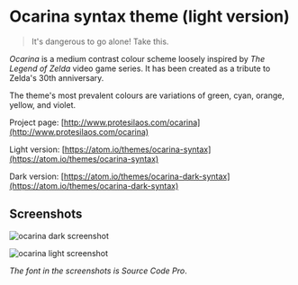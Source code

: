 # Ocarina syntax theme (light version)

> It's dangerous to go alone! Take this.

*Ocarina* is a medium contrast colour scheme loosely inspired by *The Legend of Zelda* video game series. It has been created as a tribute to Zelda's 30th anniversary.

The theme's most prevalent colours are variations of green, cyan, orange, yellow, and violet.

Project page: [http://www.protesilaos.com/ocarina](http://www.protesilaos.com/ocarina)

Light version: [https://atom.io/themes/ocarina-syntax](https://atom.io/themes/ocarina-syntax)

Dark version: [https://atom.io/themes/ocarina-dark-syntax](https://atom.io/themes/ocarina-dark-syntax)

## Screenshots

![ocarina dark screenshot](https://raw.githubusercontent.com/protesilaos/prot16/master/ocarina/img/ocarina_dark_sample.png)

![ocarina light screenshot](https://raw.githubusercontent.com/protesilaos/prot16/master/ocarina/img/ocarina_light_sample.png)

*The font in the screenshots is Source Code Pro*.
